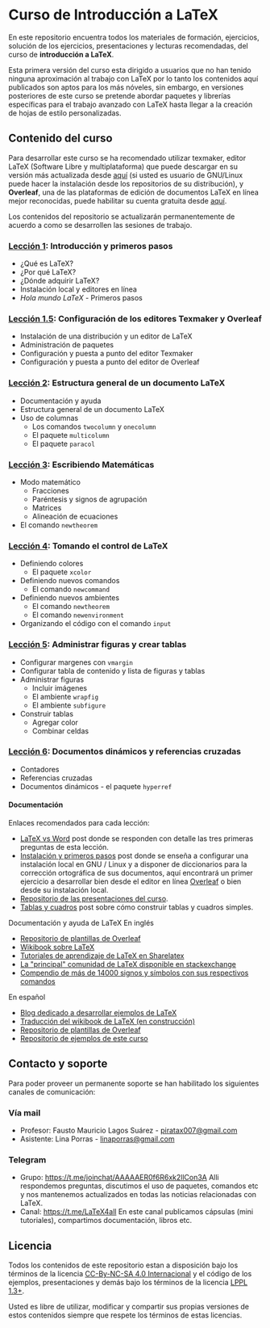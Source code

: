 # Curso de Introducción a LaTeX

En este repositorio encuentra todos los materiales de formación, ejercicios, solución de los ejercicios, presentaciones y lecturas recomendadas, del curso de **introducción a LaTeX**.

Esta primera versión del curso esta dirigido a usuarios que no han tenido ninguna aproximación al trabajo con LaTeX por lo tanto los contenidos aquí publicados son aptos para los más nóveles, sin embargo, en versiones posteriores de este curso se pretende abordar paquetes y librerías específicas para el trabajo avanzado con LaTeX hasta llegar a la creación de hojas de estilo personalizadas.

## Contenido del curso

Para desarrollar este curso se ha recomendado utilizar texmaker, editor LaTeX (Software Libre y multiplataforma) que puede descargar en su versión más actualizada desde [aquí][18] (si usted es usuario de GNU/Linux puede hacer la instalación desde los repositorios de su distribución), y **Overleaf**, una de las plataformas de edición de documentos LaTeX en línea mejor reconocidas, puede habilitar su cuenta gratuita desde [aquí][19].

Los contenidos del repositorio se actualizarán permanentemente de acuerdo a como se desarrollen las sesiones de trabajo.

### [Lección 1][4]: Introducción y primeros pasos
* ¿Qué es LaTeX?
* ¿Por qué LaTeX?
* ¿Dónde adquirir LaTeX?
* Instalación local y editores en línea 
* *Hola mundo LaTeX* - Primeros pasos

### [Lección 1.5][6]: Configuración de los editores Texmaker y Overleaf
* Instalación de una distribución y un editor de LaTeX
* Administración de paquetes
* Configuración y puesta a punto del editor Texmaker
* Configuración y puesta a punto del editor de Overleaf

### [Lección 2][7]: Estructura general de un documento LaTeX
* Documentación y ayuda
* Estructura general de un documento LaTeX
* Uso de columnas
	* Los comandos `twocolumn` y `onecolumn`
	* El paquete `multicolumn`
	* El paquete `paracol`

### [Lección 3][16]: Escribiendo Matemáticas
* Modo matemático
	* Fracciones
	* Paréntesis y signos de agrupación
	* Matrices
	* Alineación de ecuaciones
* El comando `newtheorem`

### [Lección 4][23]: Tomando el control de LaTeX
* Definiendo colores
	* El paquete `xcolor`
* Definiendo nuevos comandos
	* El comando `newcommand`
* Definiendo nuevos ambientes
	* El comando `newtheorem`
	* El comando `newenvironment`
* Organizando el código con el comando `input`

### [Lección 5][24]: Administrar figuras y crear tablas
* Configurar margenes con `vmargin`
* Configurar tabla de contenido y lista de figuras y tablas
* Administrar figuras
	* Incluir imágenes
	* El ambiente `wrapfig`
	* El ambiente `subfigure`
* Construir tablas
	* Agregar color
	* Combinar celdas

### [Lección 6][30]: Documentos dinámicos y referencias cruzadas
* Contadores
* Referencias cruzadas
* Documentos dinámicos - el paquete `hyperref`

#### Documentación
Enlaces recomendados para cada lección:
* [LaTeX vs Word][1] post donde se responden con detalle las tres primeras preguntas de esta lección.
* [Instalación y primeros pasos][5] post donde se enseña a configurar una instalación local en GNU / Linux y a disponer de diccionarios para la corrección ortográfica de sus documentos, aquí encontrará un primer ejercicio a desarrollar bien desde el editor en línea [Overleaf][2] o bien desde su instalación local.
* [Repositorio de las presentaciones del curso][3].
* [Tablas y cuadros][26] post sobre cómo construir tablas y cuadros simples.

Documentación y ayuda de LaTeX
En inglés
* [Repositorio de plantillas de Overleaf][8]
* [Wikibook sobre LaTeX][9]
* [Tutoriales de aprendizaje de LaTeX en Sharelatex][10]
* [La "principal" comunidad de LaTeX disponible en stackexchange][11]
* [Compendio de más de 14000 signos y símbolos con sus respectivos comandos][20]

En español
* [Blog dedicado a desarrollar ejemplos de LaTeX][12]
* [Traducción del wikibook de LaTeX (en construcción)][13]
* [Repositorio de plantillas de Overleaf][14]
* [Repositorio de ejemplos de este curso][21]

## Contacto y soporte
Para poder proveer un permanente soporte se han habilitado los siguientes canales de comunicación:

### Vía mail
* Profesor: Fausto Mauricio Lagos Suárez - piratax007@gmail.com
* Asistente: Lina Porras - linaporras@gmail.com

### Telegram
* Grupo: https://t.me/joinchat/AAAAAER0f6R6xk2llCon3A
Alli respondemos preguntas, discutimos el uso de paquetes, comandos etc y nos mantenemos actualizados en todas las noticias relacionadas con LaTeX.
* Canal: https://t.me/LaTeX4all
En este canal publicamos cápsulas (mini tutoriales), compartimos documentación, libros etc.

## Licencia
Todos los contenidos de este repositorio estan a disposición bajo los términos de la licencia [CC-By-NC-SA 4.0 Internacional][27] y el código de los ejemplos, presentaciones y demás bajo los términos de la licencia [LPPL 1.3+][28].

Usted es libre de utilizar, modificar y compartir sus propias versiones de estos contenidos siempre que respete los términos de estas licencias.

[1]: ./2017-05-13-Latex_vs_Word.md
[2]: https://www.overleaf.com
[3]: ./presentaciones/Readme.md
[4]: https://www.youtube.com/watch?v=cwCQm61-LP0
[5]: ./2017-05-15-Instalacion_primeros_pasos.md
[6]: https://youtu.be/YzsTrIP-geQ
[7]: https://www.youtube.com/watch?v=aewl5XOvUZk
[8]: https://www.overleaf.com/latex/templates/
[9]: https://en.wikibooks.org/wiki/LaTeX
[10]: https://es.sharelatex.com/learn
[11]: https://tex.stackexchange.com/
[12]: http://minisconlatex.blogspot.com.co/
[13]: https://es.wikibooks.org/wiki/Manual_de_LaTeX
[14]: https://www.overleaf.com/gallery/tagged/spanish#.WSCyXLNAlQK
[15]: ./presentaciones/leccion_2.pdf
[16]: https://www.youtube.com/watch?v=56X70PLJBSs
[17]: ./presentaciones/leccion_3.pdf
[18]: http://www.xm1math.net/texmaker/download.html
[19]: https://www.overleaf.com/signup?ref=723765e6052f
[20]: https://archive.org/stream/symbols-a4#page/n0/mode/2up
[21]: ./ejemplos/Readme.md
[22]: ./presentaciones/leccion_4.pdf
[23]: https://youtu.be/vEkD0KlBlPY
[24]: https://youtu.be/c_E4c9PFj4o
[25]: ./presentaciones/leccion_5.pdf
[26]: ./2017-06-15-Tablas_cuadros.md
[27]: https://creativecommons.org/licenses/by-nc-sa/4.0/
[28]: https://www.latex-project.org/lppl/lppl-1-3c/
[29]: ./presentaciones/leccion_6.pdf
[30]: https://youtu.be/E25eZzg_7H4?list=PLg_LCjJz-AspniCManjAu3LBGmg6mvcKs


